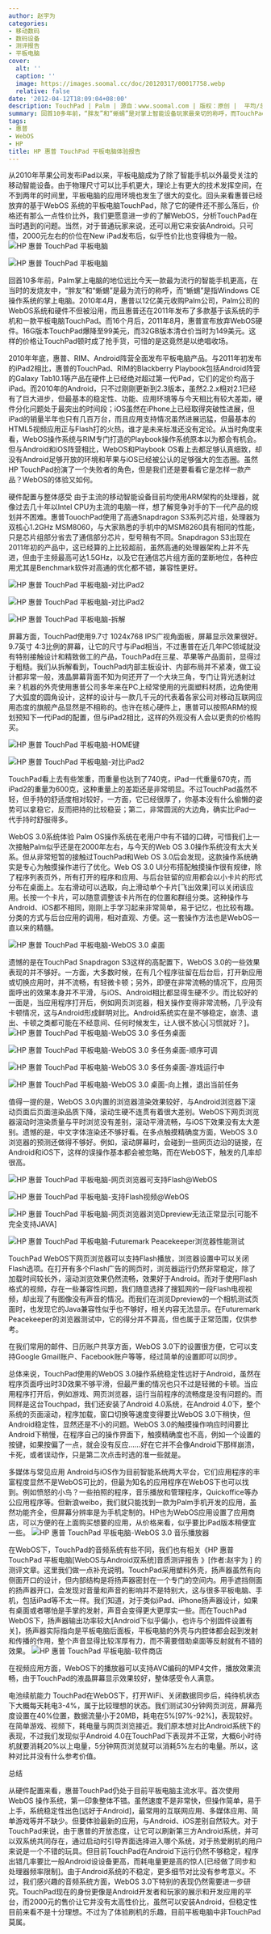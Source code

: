 ```yaml
---
author: 赵宇为
categories:
- 移动数码
- 数码设备
- 测评报告
- 平板电脑
cover:
  alt: ''
  caption: ''
  image: https://images.soomal.cc/doc/20120317/00017758.webp
  relative: false
date: '2012-04-12T18:09:04+08:00'
description: TouchPad | Palm | 源自：www.soomal.com | 版权：原创 |  平均/总评分：09.17/55
summary: 回首10多年前，“胖友”和“蜥蜴”是对掌上智能设备玩家最亲切的称呼，而TouchPad本应是Palm的继承者。TouchPad是惠普收购Palm后发布的一款平板电脑，硬件配置在今天看来仍算主流，曾经的雄心壮志让它比iPad卖的更贵，WebOS的体验在当时绝不输给Android平板，但惠普还是放弃了WebOS硬件……
tags:
- 惠普
- WebOS
- HP
title: HP 惠普 TouchPad 平板电脑体验报告
---
```


从2010年苹果公司发布iPad以来，平板电脑成为了除了智能手机以外最受关注的移动智能设备。由于物理尺寸可以比手机更大，理论上有更大的技术发挥空间，在不到两年的时间里，平板电脑的应用环境也发生了很大的变化。回头来看惠普已经放弃的基于WebOS 系统的平板电脑TouchPad，除了它的硬件还不那么落后，价格还有那么一点性价比外，我们更愿意进一步的了解WebOS，分析TouchPad在当时遇到的问题。当然，对于普通玩家来说，还可以用它来安装Android。只可惜，2000元左右的价位在New iPad发布后，似乎性价比也变得极为一般。
![HP 惠普 TouchPad 平板电脑](https://images.soomal.cc/doc/20120317/00017756.webp)




![HP 惠普 TouchPad 平板电脑](https://images.soomal.cc/doc/20120317/00017757.webp)




回首10多年前，Palm掌上电脑的地位远比今天一款最为流行的智能手机更高，在当时的发烧友中，“胖友”和“蜥蜴”是最为流行的称呼，而“蜥蜴”是指Windows CE操作系统的掌上电脑。2010年4月，惠普以12亿美元收购Palm公司，Palm公司的WebOS系统和硬件不但被沿用，而且惠普还在2011年发布了多款基于该系统的手机和一款平板电脑TouchPad。而16个月后，2011年8月，惠普宣布放弃WebOS硬件。16G版本TouchPad爆降至99美元，而32GB版本清仓价当时为149美元。这样的价格让TouchPad顿时成了抢手货，可惜的是这竟然是以绝唱收场。

2010年年底，惠普、RIM、Android阵营全面发布平板电脑产品。与2011年初发布的iPad2相比，惠普的TouchPad、RIM的Blackberry Playbook包括Android阵营的Galaxy Tab10.1等产品在硬件上已经绝对超过第一代iPad，它们的定价均高于iPad。而2010年的Android，只不过刚刚更新到2.3版本，虽然2.2.x相对2.1已经有了巨大进步，但最基本的稳定性、功能、应用环境等与今天相比有较大差距，硬件分化问题处于最突出的时间段；iOS虽然在iPhone上已经取得突破性进展，但iPad的销量半年也只有几百万台，而且应用支持情况虽然进展迅猛，但最基本的HTML5视频应用正与Flash打的火热，谁才是未来标准还没有定论。从当时角度来看，WebOS操作系统与RIM专门打造的Playbook操作系统原本以为都会有机会。但与Android和iOS阵营相比，WebOS和Playbook OS看上去都足够认真细致，却没有Android足够开放的环境和苹果与iOS已经被公认的足够强大的生态圈。虽然HP TouchPad扮演了一个失败者的角色，但是我们还是要看看它是怎样一款产品？WebOS的体验又如何。

硬件配置与整体感受
由于主流的移动智能设备目前均使用ARM架构的处理器，就像过去几十年以Intel CPU为主流的电脑一样，想了解竞争对手的下一代产品的规划并不困难。惠普TouochPad使用了高通Snapdragon S3系列芯片组，处理器为双核心1.2GHz MSM8060，与大家熟悉的手机中的MSM8260具有相同的性能，只是芯片组部分省去了通信部分芯片，型号稍有不同。Snapdragon S3出现在2011年初的产品中，这已经算的上比较超前，虽然高通的处理器架构上并不先进，但由于主频最高可达1.5GHz，以及它在通信芯片组方面的垄断地位，各种应用尤其是Benchmark软件对高通的优化都不错，兼容性更好。

![HP 惠普 TouchPad 平板电脑-对比iPad2](https://images.soomal.cc/doc/20120317/00017758.webp)




![HP 惠普 TouchPad 平板电脑-对比iPad2](https://images.soomal.cc/doc/20120317/00017759.webp)




![HP 惠普 TouchPad 平板电脑-拆解](https://images.soomal.cc/doc/20120317/00017764.webp)




屏幕方面，TouchPad使用9.7寸 1024x768 IPS广视角面板，屏幕显示效果很好。9.7英寸 4:3比例的屏幕，让它的尺寸与iPad相当，不过惠普在近几年PC领域就没有特别接触设计和精致做工的产品，TouchPad在三星、苹果等产品面前，显得过于粗糙。我们从拆解看到，TouchPad内部主板设计、内部布局并不紧凑，做工设计都非常一般，液晶屏幕背面不知为何还开了一个大块三角，专门让背光透射过来？机器的外壳使用惠普公司多年来在PC上经常使用的光面塑料材质，边角使用了大弧度的圆角设计，这样的设计与一款几千元的代表着各家公司对移动互联网应用态度的旗舰产品显然是不相称的。也许在核心硬件上，惠普可以按照ARM的规划预知下一代iPad的配置，但与iPad2相比，这样的外观没有人会以更贵的价格购买。

![HP 惠普 TouchPad 平板电脑-HOME键](https://images.soomal.cc/doc/20120317/00017762.webp)




![HP 惠普 TouchPad 平板电脑-对比iPad2](https://images.soomal.cc/doc/20120317/00017763.webp)




TouchPad看上去有些笨重，而重量也达到了740克，iPad一代重量670克，而iPad2的重量为600克，这种重量上的差距还是非常明显。不过TouchPad虽然不轻，但手持的舒适度相对较好，一方面，它已经很厚了，你基本没有什么偷懒的姿势可以拿稳它，反而把持的比较稳妥；第二，非常圆润的大边角，确实比iPad一代手持时舒服得多。

WebOS 3.0系统体验
Palm OS操作系统在老用户中有不错的口碑，可惜我们上一次接触Palm似乎还是在2000年左右，与今天的Web OS 3.0操作系统没有太大关系。但从非常短暂的接触过TouchPad和Web OS 3.0后会发现，这款操作系统确实是专心为触摸操作进行了优化。Web OS 3.0 UI分布搭配触摸操作很有规律，除了程序列表页外，所有打开的程序和应用、与后台驻留的应用都会以小卡片的形式分布在桌面上。左右滑动可以选取，向上滑动单个卡片[飞出效果]可以关闭该应用。长按一个卡片，可以随意调整该卡片所在的位置和群组分类。这种操作与Android、iOS都不相同，刚刚上手学习起来非常简单，易于记忆，也比较有趣。分类的方式与后台应用的调用，相对直观、方便。这一套操作方法也是WebOS一直以来的精髓。

![HP 惠普 TouchPad 平板电脑-WebOS 3.0 桌面](https://images.soomal.cc/doc/20120317/00017775.webp)




遗憾的是在TouchPad Snapdragon S3这样的高配置下，WebOS 3.0的一些效果表现的并不够好。一方面，大多数时候，在有几个程序驻留在后台后，打开新应用或切换应用时，并不流畅，有轻微卡顿；另外，即便在非常流畅的情况下，应用页面呼出的效果本身并不平滑，与iOS、Android相比都显得生硬不少。而比较好的一面是，当应用程序打开后，例如网页浏览器，相关操作变得非常流畅，几乎没有卡顿情况，这与Android形成鲜明对比。Android系统实在是不够稳定，崩溃、退出、卡顿之类都可能在不经意间、任何时候发生，让人很不放心[习惯就好？]。
![HP 惠普 TouchPad 平板电脑-WebOS 3.0 多任务桌面](https://images.soomal.cc/doc/20120317/00017776.webp)




![HP 惠普 TouchPad 平板电脑-WebOS 3.0 多任务桌面-顺序可调](https://images.soomal.cc/doc/20120317/00017777.webp)




![HP 惠普 TouchPad 平板电脑-WebOS 3.0 多任务桌面-游戏运行中](https://images.soomal.cc/doc/20120317/00017778.webp)




![HP 惠普 TouchPad 平板电脑-WebOS 3.0 桌面-向上推，退出当前任务](https://images.soomal.cc/doc/20120317/00017782.webp)




值得一提的是，WebOS 3.0内置的浏览器渲染效果较好，与Android浏览器下滚动页面后页面渲染品质下降，滚动生硬不连贯有着很大差别。WebOS下网页浏览器滚动时渲染质量与平时浏览没有差别，滚动平滑流畅，与iOS下效果没有太大差别。遗憾的是，中文字体渲染还不够好看。在多点触摸精确度方面，WebOS 3.0浏览器的预测还做得不够好。例如，滚动屏幕时，会碰到一些网页边沿的链接，在Android和iOS下，这样的误操作基本都会被忽略，而在WebOS下，触发的几率却很高。

![HP 惠普 TouchPad 平板电脑-网页浏览器可支持Flash@WebOS](https://images.soomal.cc/doc/20120412/00018717.webp)




![HP 惠普 TouchPad 平板电脑-支持Flash视频@WebOS](https://images.soomal.cc/doc/20120412/00018718.webp)




![HP 惠普 TouchPad 平板电脑-网页浏览器浏览Dpreview无法正常显示[可能不完全支持JAVA]](https://images.soomal.cc/doc/20120412/00018719.webp)




![HP 惠普 TouchPad 平板电脑-Futuremark Peacekeeper浏览器性能测试](https://images.soomal.cc/doc/20120412/00018720.webp)




TouchPad WebOS下网页浏览器可以支持Flash播放，浏览器设置中可以关闭Flash选项。在打开有多个Flash广告的网页时，浏览器运行仍然非常稳定，除了加载时间较长外，滚动浏览效果仍然流畅，效果好于Android。而对于使用Flash格式的视频，存在一些兼容性问题，我们随意选择了搜狐网的一段Flash电视视频，却出现了有图像没有声音的情况。而我们在浏览Dpreview的一个相机测试页面时，也发现它的Java兼容性似乎也不够好，相关内容无法显示。在Futuremark Peacekeeper的浏览器测试中，它的得分并不算高，但也属于正常范围，仅供参考。

在我们常用的邮件、日历账户共享方面，WebOS 3.0下的设置很方便，它可以支持Google Gmail账户、Facebook账户等等，经过简单的设置即可以同步。

总体来说，TouchPad使用的WebOS 3.0操作系统稳定性远好于Android，虽然在程序页面呼出时3D效果不够平滑，但最严重的情况也只不过是轻微的卡顿。当应用程序打开后，例如游戏、网页浏览器，运行当前程序的流畅度是没有问题的。而同样是这台Touchpad，我们还安装了Android 4.0系统，在Android 4.0下，整个系统的页面滚动，程序加载，窗口切换等速度变得要比WebOS 3.0下稍快，但Android稳定性，显然还是不小的问题。WebOS 3.0的触摸操作响应时间要比Android下稍慢，在程序自己的操作界面下，触摸精确度也不高，例如一个设置的按键，如果按偏了一点，就会没有反应……好在它并不会像Android下那样崩溃，卡死，或者误动作，只是第二次点击时选的准一些就是。

多媒体与常见应用
Android与iOS作为目前智能系统两大平台，它们应用程序的丰富程度显然不是WebOS可比的，但最为知名的应用程序在WebOS下也可以找到。例如愤怒的小鸟？一些拍照的程序，音乐播放和管理程序，Quickoffice等办公应用程序等。但新浪weibo，我们就只能找到一款为Palm手机开发的应用，虽然功能齐全，但屏幕分辨率是为手机定制的。HP也为WebOS应用设置了应用商店，可以方便的在上面购买想要的应用，从价格来看，似乎要比iPad版本稍便宜一些。
![HP 惠普 TouchPad 平板电脑-WebOS 3.0 音乐播放器](https://images.soomal.cc/doc/20120317/00017781.webp)




在WebOS下，TouchPad的音频系统有些不同，我们也有相关《HP 惠普 TouchPad 平板电脑[WebOS与Android双系统]音质测评报告 》[作者:赵宇为 ]
的测评文章。这里我们做一点补充说明。TouchPad采用塑料外壳，扬声器虽然有向侧面开口的设计，但内部结构是将扬声器密封在一个专门的空间内。用手遮挡侧面的扬声器开口，会发现对音量和声音的影响并不是特别大，这与很多平板电脑、手机，包括iPad等不太一样。我们知道，对于类似iPad、iPhone扬声器设计，如果有桌面或者哪怕是手掌的发射，声音会变得更大更厚实一些。而在TouchPad WebOS下，扬声器输出功率较大[Android下似乎偏小，也许与个别固件设置有关]，扬声器实际指向是平板电脑后面板，平板电脑的外壳与内腔体都会起到发射和传播的作用，整个声音显得比较浑厚有力，而不需要借助桌面等反射就有不错的效果。
![HP 惠普 TouchPad 平板电脑-软件商店](https://images.soomal.cc/doc/20120412/00018721.webp)




在视频应用方面，WebOS下的播放器可以支持AVC编码的MP4文件，播放效果流畅，由于TouchPad的液晶屏幕显示效果较好，整体感受令人满意。


电池续航能力
TouchPad在WebOS下，打开WiFi、关闭数据同步后，纯待机状态下大概每天耗电3-4%，属于比较理想的状态。我们测试30分钟网页浏览，屏幕亮度设置在40%位置，数据流量小于20MB，耗电在5%[97%-92%]，表现较好。在简单游戏、视频下，耗电量与网页浏览接近。我们原本想对比Android系统下的表现，不过我们发现似乎Android 4.0在TouchPad下表现并不正常，大概6小时待机就要消耗20%以上电量，5分钟网页浏览就可以消耗5%左右的电量。所以，这种对比并没有什么参考价值。

总结

从硬件配置来看，惠普TouchPad仍处于目前平板电脑主流水平。首次使用WebOS 操作系统，第一印象整体不错。虽然速度不是非常快，但操作简单，易于上手，系统稳定性出色[远好于Android]，最常用的互联网应用、多媒体应用、简单游戏等并不缺少。但要体验最新的应用，与Android、iOS差别自然较大。对于TouchPad来说，由于惠普的开放态度，让它可以刷新第三方Android系统，并可以双系统共同存在，通过启动时引导界面选择进入哪个系统，对于热爱刷机的用户来说是一个不错的玩具。但目前TouchPad在Android下运行仍然不够稳定，程序出错几率要比一般Android设设备更高，而耗电量更是高的惊人[已经做了同步和处理器频率限制]。由于Android系统的不稳定，更多细节对比没有参考意义。不过，我们感兴趣的音频系统方面，WebOS 3.0下特别的表现仍然需要进一步研究。TouchPad现在的身份更像是Android开发者和玩家的展示和开发应用的平台，而2000元的售价让它并没有太高性价比，虽然可以安装Android，但稳定性目前来看不是十分理想。不过为了体验刷机的乐趣，目前平板电脑中非TouchPad莫属。